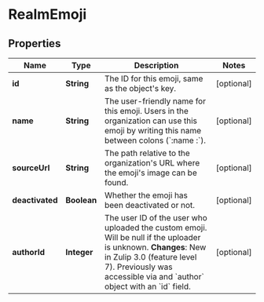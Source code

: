 

# RealmEmoji

## Properties

Name | Type | Description | Notes
------------ | ------------- | ------------- | -------------
**id** | **String** | The ID for this emoji, same as the object&#39;s key.  |  [optional]
**name** | **String** | The user-friendly name for this emoji. Users in the organization can use this emoji by writing this name between colons (&#x60;:name  :&#x60;).  |  [optional]
**sourceUrl** | **String** | The path relative to the organization&#39;s URL where the emoji&#39;s image can be found.  |  [optional]
**deactivated** | **Boolean** | Whether the emoji has been deactivated or not.  |  [optional]
**authorId** | **Integer** | The user ID of the user who uploaded the custom emoji. Will be null if the uploader is unknown.  **Changes**: New in Zulip 3.0 (feature level 7).  Previously was accessible via and &#x60;author&#x60; object with an &#x60;id&#x60; field.  |  [optional]





